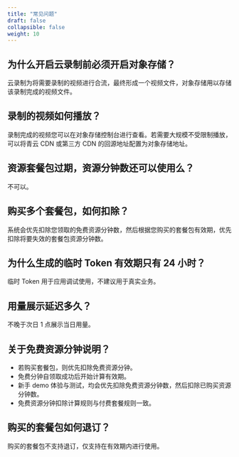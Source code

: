 ```yaml
---
title: "常见问题"
draft: false
collapsible: false
weight: 10
---
```


## 为什么开启云录制前必须开启对象存储？

云录制为将需要录制的视频进行合流，最终形成一个视频文件，对象存储用以存储该录制完成的视频文件。

## 录制的视频如何播放？

录制完成的视频您可以在对象存储控制台进行查看。若需要大规模不受限制播放，可以将青云 CDN 或第三方 CDN 的回源地址配置为对象存储地址。

## 资源套餐包过期，资源分钟数还可以使用么？

不可以。

## 购买多个套餐包，如何扣除？

系统会优先扣除您领取的免费资源分钟数，然后根据您购买的套餐包有效期，优先扣除将要失效的套餐包资源分钟数。

## 为什么生成的临时 Token 有效期只有 24 小时？

临时 Token 用于应用调试使用，不建议用于真实业务。

## 用量展示延迟多久？

不晚于次日 1 点展示当日用量。

## 关于免费资源分钟说明？

- 若购买套餐包，则优先扣除免费资源分钟。
- 免费分钟自领取成功后开始计算有效期。
- 新手 demo 体验与测试，均会优先扣除免费资源分钟数，然后扣除已购买资源分钟数。
- 免费资源分钟扣除计算规则与付费套餐规则一致。

## 购买的套餐包如何退订？

购买的套餐包不支持退订，仅支持在有效期内进行使用。

